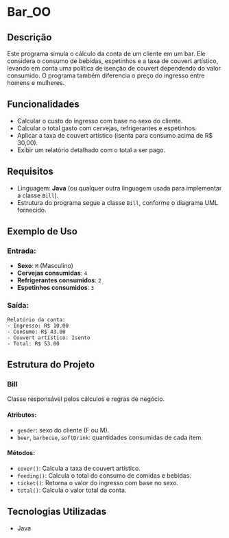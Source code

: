 # Bar_OO

## Descrição
Este programa simula o cálculo da conta de um cliente em um bar. Ele considera o consumo de bebidas, espetinhos e a taxa de couvert artístico, levando em conta uma política de isenção de couvert dependendo do valor consumido. O programa também diferencia o preço do ingresso entre homens e mulheres.

## Funcionalidades
- Calcular o custo do ingresso com base no sexo do cliente.
- Calcular o total gasto com cervejas, refrigerantes e espetinhos.
- Aplicar a taxa de couvert artístico (isenta para consumo acima de R$ 30,00).
- Exibir um relatório detalhado com o total a ser pago.

## Requisitos
- Linguagem: **Java** (ou qualquer outra linguagem usada para implementar a classe `Bill`).
- Estrutura do programa segue a classe `Bill`, conforme o diagrama UML fornecido.

## Exemplo de Uso

### Entrada:
- **Sexo**: `M` (Masculino)  
- **Cervejas consumidas**: `4`  
- **Refrigerantes consumidos**: `2`  
- **Espetinhos consumidos**: `3`  

### Saída:
```text
Relatório da conta:
- Ingresso: R$ 10.00
- Consumo: R$ 43.00
- Couvert artístico: Isento
- Total: R$ 53.00
```

## Estrutura do Projeto

### Bill
Classe responsável pelos cálculos e regras de negócio.

#### Atributos:
- `gender`: sexo do cliente (F ou M).
- `beer`, `barbecue`, `softDrink`: quantidades consumidas de cada item.

#### Métodos:
- `cover()`: Calcula a taxa de couvert artístico.
- `feeding()`: Calcula o total do consumo de comidas e bebidas.
- `ticket()`: Retorna o valor do ingresso com base no sexo.
- `total()`: Calcula o valor total da conta.

## Tecnologias Utilizadas
- Java
